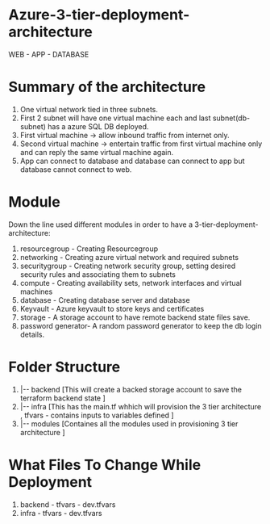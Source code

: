 # Azure-3-tier-deployment-architecture
WEB - APP - DATABASE
# Summary of the architecture
1. One virtual network tied in three subnets.
2. First 2 subnet will have one virtual machine each and last subnet(db-subnet) has a azure SQL DB deployed.
3. First virtual machine -> allow inbound traffic from internet only.
4. Second virtual machine -> entertain traffic from first virtual machine only and can reply the same virtual machine again.
5. App can connect to database and database can connect to app but database cannot connect to web.

# Module

Down the line used different modules in order to have a 3-tier-deployment-architecture:
1. resourcegroup - Creating Resourcegroup
2. networking - Creating azure virtual network and required subnets
3. securitygroup - Creating network security group, setting desired security rules and associating them to subnets
4. compute - Creating availability sets, network interfaces and virtual machines
5. database - Creating database server and database
6. Keyvault - Azure keyvault to store keys and certificates
7. storage - A storage account to have remote backend state files save. 
8. password generator- A random password generator to keep the db login details.


# Folder Structure

1.  |-- backend      [This will create a backed storage account to save the terraform backend state ]
2.  |-- infra        [This has the main.tf whhich will provision the 3 tier architecture , tfvars - contains inputs to variables defined ]
3.  |-- modules      [Containes all the modules used in provisioning 3 tier architecture ]

# What Files To Change While Deployment 
1. backend - tfvars - dev.tfvars
2. infra - tfvars - dev.tfvars

